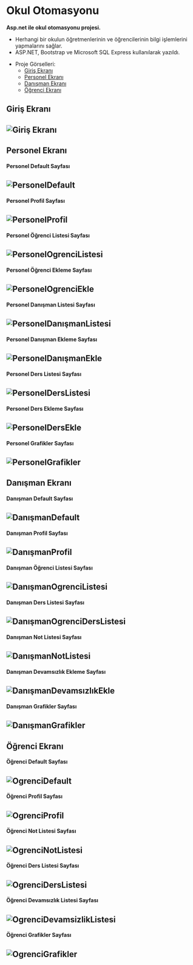 # Okul Otomasyonu
**Asp.net ile okul otomasyonu projesi.**
+ Herhangi bir okulun öğretmenlerinin ve öğrencilerinin bilgi işlemlerini yapmalarını sağlar.<br>
+ ASP.NET, Bootstrap ve Microsoft SQL Express kullanılarak yazıldı.

* Proje Görselleri:
  * [Giriş Ekranı](#Giriş-Ekranı)
  * [Personel Ekranı](#Personel-Ekranı)
  * [Danışman Ekranı](#Danışman-Ekranı)
  * [Öğrenci Ekranı](#Öğrenci-Ekranı)

<a name="Giriş-Ekranı"></a>
## Giriş Ekranı

![Giriş Ekranı](https://user-images.githubusercontent.com/102834897/188285816-da21d1fc-4a62-4554-a541-896dee08720d.png)
---

<a name="Personel-Ekranı"></a>
## Personel Ekranı

#### Personel Default Sayfası
![PersonelDefault](https://user-images.githubusercontent.com/102834897/189881844-e71008ac-9a1e-43cc-a52e-54a55a49b90e.png)
---
#### Personel Profil Sayfası
![PersonelProfil](https://user-images.githubusercontent.com/102834897/189881883-aabe3109-5393-45d0-a508-277690164937.png)
---
#### Personel Öğrenci Listesi Sayfası
![PersonelOgrenciListesi](https://user-images.githubusercontent.com/102834897/189881900-eab2281f-74fc-4875-b640-3f745291eac7.png)
---
#### Personel Öğrenci Ekleme Sayfası
![PersonelOgrenciEkle](https://user-images.githubusercontent.com/102834897/189881941-6d6b03fa-8baf-445d-8e8a-3f04afc4fe3f.png)
---
#### Personel Danışman Listesi Sayfası
![PersonelDanışmanListesi](https://user-images.githubusercontent.com/102834897/189881949-61b8ef7f-2922-4695-a503-5d3b1db87a32.png)
---
#### Personel Danışman Ekleme Sayfası
![PersonelDanışmanEkle](https://user-images.githubusercontent.com/102834897/189881963-da4bc227-1581-4e3f-866f-4bc98976012f.png)
---
#### Personel Ders Listesi Sayfası
![PersonelDersListesi](https://user-images.githubusercontent.com/102834897/189881987-fe16cc10-cc8d-496e-a9f4-8e83193d8af3.png)
---
#### Personel Ders Ekleme Sayfası
![PersonelDersEkle](https://user-images.githubusercontent.com/102834897/189881996-f7a0369e-8ce8-47ec-9989-658939cb5360.png)
---
#### Personel Grafikler Sayfası
![PersonelGrafikler](https://user-images.githubusercontent.com/102834897/189882033-c598040f-78aa-45a0-bbb9-2cbc77068cfc.png)
---

<a name="Danışman-Ekranı"></a>
## Danışman Ekranı

#### Danışman Default Sayfası
![DanışmanDefault](https://user-images.githubusercontent.com/102834897/189882067-f5c4580b-90a4-4219-83fd-b06bf57433a0.png)
---
#### Danışman Profil Sayfası
![DanışmanProfil](https://user-images.githubusercontent.com/102834897/189882077-f407450b-faee-40ba-8805-d9f3750fdd7a.png)
---
#### Danışman Öğrenci Listesi Sayfası
![DanışmanOgrenciListesi](https://user-images.githubusercontent.com/102834897/189882250-a66bf2e8-59d5-4ac4-bbec-841a906dfcfe.png)
---
#### Danışman Ders Listesi Sayfası
![DanışmanOgrenciDersListesi](https://user-images.githubusercontent.com/102834897/189882367-2335c4db-b7b9-45ca-8acf-2a0a29ea5e6d.png)
---
#### Danışman Not Listesi Sayfası
![DanışmanNotListesi](https://user-images.githubusercontent.com/102834897/189882747-19682b7c-927e-4dfc-a358-cd2790bf07b3.png)
---
#### Danışman Devamsızlık Ekleme Sayfası
![DanışmanDevamsızlıkEkle](https://user-images.githubusercontent.com/102834897/189882778-eeebea07-ea4c-4d96-bc38-aeea11d8d016.png)
---
#### Danışman Grafikler Sayfası
![DanışmanGrafikler](https://user-images.githubusercontent.com/102834897/189882837-b39b6701-b7d6-44bb-a89e-a107789727be.png)
---

<a name="Öğrenci-Ekranı"></a>
## Öğrenci Ekranı

#### Öğrenci Default Sayfası
![OgrenciDefault](https://user-images.githubusercontent.com/102834897/189882866-f762cb92-694b-46ac-a5bd-27c1135aa846.png)
---
#### Öğrenci Profil Sayfası
![OgrenciProfil](https://user-images.githubusercontent.com/102834897/189882881-2c0334e8-3fbf-4601-93f3-a6c0157c3b5c.png)
---
#### Öğrenci Not Listesi Sayfası
![OgrenciNotListesi](https://user-images.githubusercontent.com/102834897/189882892-2ac61a3c-263f-4c9b-95a5-10eb7a3a0553.png)
---
#### Öğrenci Ders Listesi Sayfası
![OgrenciDersListesi](https://user-images.githubusercontent.com/102834897/189882924-1b8c150a-d6bc-45ab-baa1-8890cd5da351.png)
---
#### Öğrenci Devamsızlık Listesi Sayfası
![OgrenciDevamsizlikListesi](https://user-images.githubusercontent.com/102834897/189882932-1930e23f-9e25-4d70-90f3-3db53f05b760.png)
---
#### Öğrenci Grafikler Sayfası
![OgrenciGrafikler](https://user-images.githubusercontent.com/102834897/189882941-631d06e3-9ab0-4a66-8140-5fb6bf119804.png)
---
